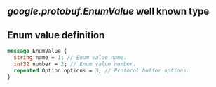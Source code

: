 *google.protobuf.EnumValue* well known type
---
Enum value definition
---
```proto
message EnumValue {
  string name = 1; // Enum value name.
  int32 number = 2; // Enum value number.
  repeated Option options = 3; // Protocol buffer options.
}
```